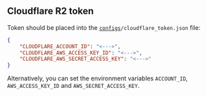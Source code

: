 ## Cloudflare R2 token

Token should be placed into the <code><a href="configs">configs</a>/cloudflare_token.json</code> file:
```json
{
    "CLOUDFLARE_ACCOUNT_ID": "<--->",
    "CLOUDFLARE_AWS_ACCESS_KEY_ID": "<--->",
    "CLOUDFLARE_AWS_SECRET_ACCESS_KEY": "<--->"
}
```

Alternatively, you can set the environment variables `ACCOUNT_ID`, `AWS_ACCESS_KEY_ID` and `AWS_SECRET_ACCESS_KEY`.
